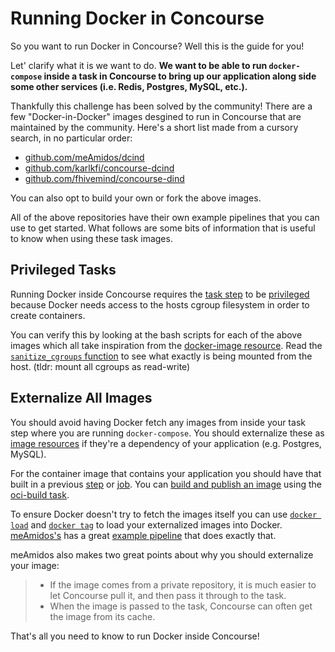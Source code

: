 # Running Docker in Concourse

So you want to run Docker in Concourse? Well this is the guide for you!

Let' clarify what it is we want to do. **We want to be able to run `docker-compose` inside a task in Concourse to bring up our application along side some other services (i.e. Redis, Postgres, MySQL, etc.).**

Thankfully this challenge has been solved by the community! There are a few "Docker-in-Docker" images desgined to run in Concourse that are maintained by the community. Here's a short list made from a cursory search, in no particular order:

* [github.com/meAmidos/dcind](https://github.com/meAmidos/dcind)
* [github.com/karlkfi/concourse-dcind](https://github.com/karlkfi/concourse-dcind)
* [github.com/fhivemind/concourse-dind](https://github.com/fhivemind/concourse-dind)

You can also opt to build your own or fork the above images.

All of the above repositories have their own example pipelines that you can use to get started. What follows are some bits of information that is useful to know when using these task images.

## Privileged Tasks

Running Docker inside Concourse requires the [task step](https://concourse-ci.org/jobs.html#schema.step.task-step.task) to be [privileged](https://concourse-ci.org/jobs.html#schema.step.task-step.privileged) because Docker needs access to the hosts cgroup filesystem in order to create containers. 

You can verify this by looking at the bash scripts for each of the above images which all take inspiration from the [docker-image resource](https://github.com/concourse/docker-image-resource). Read the [`sanitize_cgroups` function](https://github.com/concourse/docker-image-resource/blob/babf5a7dc293102e34bd2bf93815ee3d35aac54e/assets/common.sh#L5-L48) to see what exactly is being mounted from the host. (tldr: mount all cgroups as read-write)

## Externalize All Images

You should avoid having Docker fetch any images from inside your task step where you are running `docker-compose`. You should externalize these as [image resources](https://github.com/concourse/registry-image-resource) if they're a dependency of your application (e.g. Postgres, MySQL).

For the container image that contains your application you should have that built in a previous [step](https://concourse-ci.org/jobs.html#schema.step) or [job](https://concourse-ci.org/pipelines.html#schema.pipeline.jobs). You can [build and publish an image](https://blog.concourse-ci.org/how-to-build-and-publish-a-container-image/) using the [oci-build task](https://github.com/vito/oci-build-task).

To ensure Docker doesn't try to fetch the images itself you can use [`docker load`](https://docs.docker.com/engine/reference/commandline/load/) and [`docker tag`](https://docs.docker.com/engine/reference/commandline/tag/) to load your externalized images into Docker. [meAmidos's](https://github.com/meAmidos) has a great [example pipeline](https://github.com/meAmidos/dcind/blob/master/example/pipe.yml) that does exactly that.

meAmidos also makes two great points about why you should externalize your image:

> - If the image comes from a private repository, it is much easier to let Concourse pull it, and then pass it through to the task.
> - When the image is passed to the task, Concourse can often get the image from its cache.

That's all you need to know to run Docker inside Concourse!
